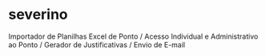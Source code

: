# severino
Importador de Planilhas Excel de Ponto / Acesso Individual e Administrativo ao Ponto / Gerador de Justificativas / Envio de E-mail
